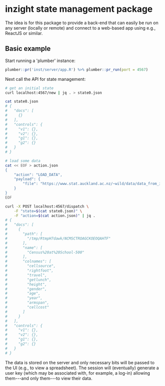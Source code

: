 # inzight state management package

The idea is for this package to provide a back-end that can easily be run on any server (locally or remote) and connect to a web-based app using e.g., ReactJS or similar.

## Basic example

Start running a 'plumber' instance:

```r
plumber::pr('inst/server/app.R') %>% plumber::pr_run(port = 4567)
```

Next call the API for state management:

```bash
# get an initial state
curl localhost:4567/new | jq . > state0.json

cat state0.json
# {
#   "docs": [
#     {}
#   ],
#   "controls": {
#     "v1": {},
#     "v2": {},
#     "g1": {},
#     "g2": {}
#   }
# }

# load some data
cat << EOF > action.json
{
	"action": "LOAD_DATA",
	"payload": {
		"file": "https://www.stat.auckland.ac.nz/~wild/data/data_from_iNZight/Census%20at%20School-500.csv"
	}
}
EOF

curl -X POST localhost:4567/dispatch \
    -F "state=$(cat state0.json)" \
    -F "action=$(cat action.json)" | jq .
# {
#   "docs": [
#     {
#       "path": [
#         "/tmp/RtmpH7dawk/NCMSCTROAGCKOEOQAHTF"
#       ],
#       "name": [
#         "Census%20at%20School-500"
#       ],
#       "colnames": [
#         "cellsource",
#         "rightfoot",
#         "travel",
#         "getlunch",
#         "height",
#         "gender",
#         "age",
#         "year",
#         "armspan",
#         "cellcost"
#       ]
#     }
#   ],
#   "controls": {
#     "v1": {},
#     "v2": {},
#     "g1": {},
#     "g2": {}
#   }
# }
```

The data is stored on the server and only necessary bits will be passed to the UI (e.g., to view a spreadsheet). The session will (eventually) generate a user key (which may be associated with, for example, a log-in) allowing them---and only them---to view their data.
